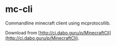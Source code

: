 mc-cli
======

Commandline minecraft client using mcprotocollib.

Download from [http://ci.dabo.guru/p/MinecraftCli](http://ci.dabo.guru/p/MinecraftCli).
